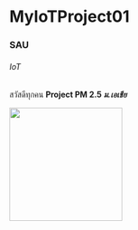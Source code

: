 # MyIoTProject01
### SAU
###### IoT
สวัสดีทุกคน
**Project PM 2.5 *ม.เอเชีย***

<img src="https://i.ibb.co/9qSqJ3p/ambulance.png" width="200">
